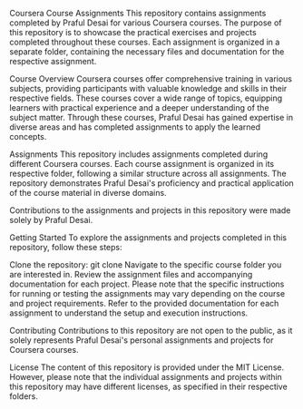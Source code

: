 Coursera Course Assignments
This repository contains assignments completed by Praful Desai for various Coursera courses. The purpose of this repository is to showcase the practical exercises and projects completed throughout these courses. Each assignment is organized in a separate folder, containing the necessary files and documentation for the respective assignment.

Course Overview
Coursera courses offer comprehensive training in various subjects, providing participants with valuable knowledge and skills in their respective fields. These courses cover a wide range of topics, equipping learners with practical experience and a deeper understanding of the subject matter. Through these courses, Praful Desai has gained expertise in diverse areas and has completed assignments to apply the learned concepts.

Assignments
This repository includes assignments completed during different Coursera courses. Each course assignment is organized in its respective folder, following a similar structure across all assignments. The repository demonstrates Praful Desai's proficiency and practical application of the course material in diverse domains.

Contributions to the assignments and projects in this repository were made solely by Praful Desai.

Getting Started
To explore the assignments and projects completed in this repository, follow these steps:

Clone the repository: git clone <repository-url>
Navigate to the specific course folder you are interested in.
Review the assignment files and accompanying documentation for each project.
Please note that the specific instructions for running or testing the assignments may vary depending on the course and project requirements. Refer to the provided documentation for each assignment to understand the setup and execution instructions.

Contributing
Contributions to this repository are not open to the public, as it solely represents Praful Desai's personal assignments and projects for Coursera courses.

License
The content of this repository is provided under the MIT License. However, please note that the individual assignments and projects within this repository may have different licenses, as specified in their respective folders.
